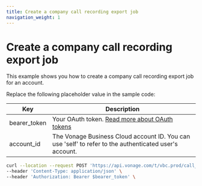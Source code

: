 ```yaml
---
title: Create a company call recording export job
navigation_weight: 1
---
```


# Create a company call recording export job

This example shows you how to create a company call recording export job for an account.

Replace the following placeholder value in the sample code:

| Key        | Description                                                                                            |
|------------|--------------------------------------------------------------------------------------------------------|
| bearer_token | Your OAuth token. [Read more about OAuth tokens](https://developer.nexmo.com/vonage-business-cloud/vbc-apis/getting-started/authentication) |
| account_id | The Vonage Business Cloud account ID. You can use 'self' to refer to the authenticated user's account. |

``` bash
curl --location --request POST 'https://api.vonage.com/t/vbc.prod/call_recording/api/accounts/$account_id/company_call_recordings/export' \
--header 'Content-Type: application/json' \
--header 'Authorization: Bearer $bearer_token' \
```
